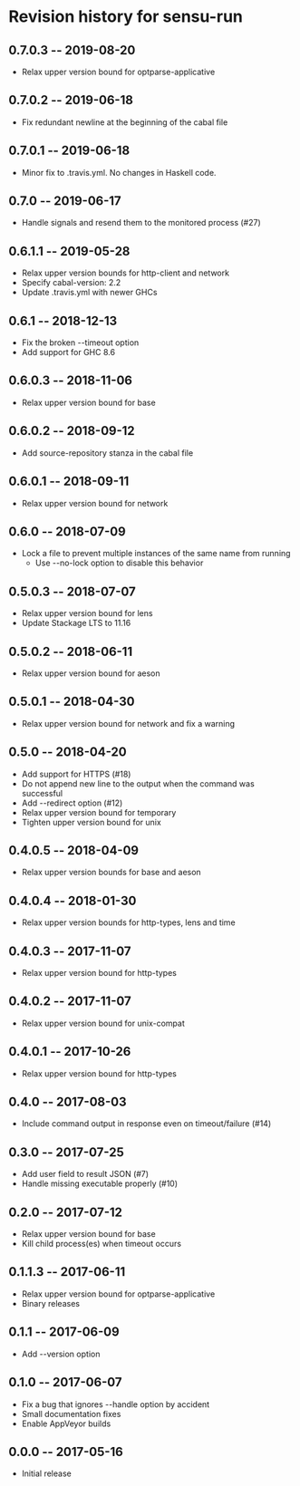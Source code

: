 # Revision history for sensu-run

## 0.7.0.3 -- 2019-08-20

* Relax upper version bound for optparse-applicative

## 0.7.0.2 -- 2019-06-18

* Fix redundant newline at the beginning of the cabal file

## 0.7.0.1 -- 2019-06-18

* Minor fix to .travis.yml. No changes in Haskell code.

## 0.7.0 -- 2019-06-17

* Handle signals and resend them to the monitored process (#27)

## 0.6.1.1 -- 2019-05-28

* Relax upper version bounds for http-client and network
* Specify cabal-version: 2.2
* Update .travis.yml with newer GHCs

## 0.6.1 -- 2018-12-13

* Fix the broken --timeout option
* Add support for GHC 8.6

## 0.6.0.3 -- 2018-11-06

* Relax upper version bound for base

## 0.6.0.2 -- 2018-09-12

* Add source-repository stanza in the cabal file

## 0.6.0.1 -- 2018-09-11

* Relax upper version bound for network

## 0.6.0 -- 2018-07-09

* Lock a file to prevent multiple instances of the same name from running
    * Use --no-lock option to disable this behavior

## 0.5.0.3 -- 2018-07-07

* Relax upper version bound for lens
* Update Stackage LTS to 11.16

## 0.5.0.2 -- 2018-06-11

* Relax upper version bound for aeson

## 0.5.0.1 -- 2018-04-30

* Relax upper version bound for network and fix a warning

## 0.5.0 -- 2018-04-20

* Add support for HTTPS (#18)
* Do not append new line to the output when the command was successful
* Add --redirect option (#12)
* Relax upper version bound for temporary
* Tighten upper version bound for unix

## 0.4.0.5 -- 2018-04-09

* Relax upper version bounds for base and aeson

## 0.4.0.4 -- 2018-01-30

* Relax upper version bounds for http-types, lens and time

## 0.4.0.3 -- 2017-11-07

* Relax upper version bound for http-types

## 0.4.0.2 -- 2017-11-07

* Relax upper version bound for unix-compat

## 0.4.0.1 -- 2017-10-26

* Relax upper version bound for http-types

## 0.4.0 -- 2017-08-03

* Include command output in response even on timeout/failure (#14)

## 0.3.0 -- 2017-07-25

* Add user field to result JSON (#7)
* Handle missing executable properly (#10)

## 0.2.0 -- 2017-07-12

* Relax upper version bound for base
* Kill child process(es) when timeout occurs

## 0.1.1.3 -- 2017-06-11

* Relax upper version bound for optparse-applicative
* Binary releases

## 0.1.1 -- 2017-06-09

* Add --version option

## 0.1.0 -- 2017-06-07

* Fix a bug that ignores --handle option by accident
* Small documentation fixes
* Enable AppVeyor builds

## 0.0.0  -- 2017-05-16

* Initial release
